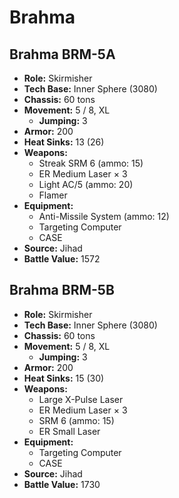 # Brahma
## Brahma BRM-5A
- **Role:** Skirmisher
- **Tech Base:** Inner Sphere (3080)
- **Chassis:** 60 tons
- **Movement:** 5 / 8, XL
  - **Jumping:** 3
- **Armor:** 200
- **Heat Sinks:** 13 (26)
- **Weapons:**
  - Streak SRM 6 (ammo: 15)
  - ER Medium Laser × 3
  - Light AC/5 (ammo: 20)
  - Flamer
- **Equipment:**
  - Anti-Missile System (ammo: 12)
  - Targeting Computer
  - CASE
- **Source:** Jihad
- **Battle Value:** 1572

## Brahma BRM-5B
- **Role:** Skirmisher
- **Tech Base:** Inner Sphere (3080)
- **Chassis:** 60 tons
- **Movement:** 5 / 8, XL
  - **Jumping:** 3
- **Armor:** 200
- **Heat Sinks:** 15 (30)
- **Weapons:**
  - Large X-Pulse Laser
  - ER Medium Laser × 3
  - SRM 6 (ammo: 15)
  - ER Small Laser
- **Equipment:**
  - Targeting Computer
  - CASE
- **Source:** Jihad
- **Battle Value:** 1730

